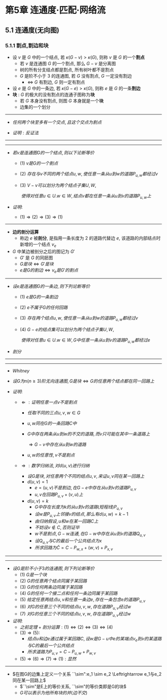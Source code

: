 # 第5章 连通度·匹配·网络流

## 5.1 连通度(无向图)

### 5.1.1 割点,割边和块

+ 设 $v$ 是 $G$ 中的一个结点, 若 $\kappa(G-v) > \kappa(G)$, 则称 $v$ 是 $G$ 的一个**割点**
  + 若 $v$ 是连通图 $G$ 的一个割点, 那么 $G-v$ 是分离图
  + 树的所有分支结点都是割点, 所有树叶都不是割点
  + $G$ 是阶不小于 $3$ 的连通图, 若 $G$ 没有割点, $G$ 一定没有割边
    + $\Leftrightarrow$ $G$ 有割边, $G$ 则一定有割点
+ 设 $e$ 是 $G$ 中的一条边, 若 $\kappa(G-e) > \kappa(G)$, 则称 $e$ 是 $G$ 的一条**割边**
+ **块** : $G$ 的极大的没有割点的连通子图称为**块**
  + 若 $G$ 本身没有割点, 则图 $G$ 本身就是一个**块**
  + 边集的一个划分

---

+ $任何两个块至多有一个交点,且这个交点为割点$

+ $证明:反证法$

---

---

+ $若v是连通图G的一个结点,则以下论断等价$

  + $(1)\ v是G的一个割点$

  + $(2)\ 存在与v不同的两个结点u,w,使任意一条从u到w的道路P_{u,w}都经过v$

  + $(3)\ V-v可以划分为两个结点子集U,W,$

    ​      $使得对任意 u \in U.w \in W,结点v都在任意一条从u到v的道路P_{u,w}上$ 

+ $证明:$
  
  + $(1) \Rightarrow (2) \Rightarrow  (3) \Rightarrow  (1)$

---

+ **边的剖分运算**
  + 称边 $e$ 被**剖分**, 是指用一条长度为 $2$ 的道路代替边 $e$, 该道路的内部结点时新增的一个结点 $v_e$
+ $G$ 中某边被剖分之后的图记为 $G'$
  + $G'$ 是 $G$ 的同胚图
  + $G是块 \Leftrightarrow G'是块$
  + $e是G的割边 \Leftrightarrow v_e是G'的割点$

---

+ $设e是连通图G的一条边,则下列论断等价$

  + $(1)\ e是G的一条割边$

  + $(2)\ e不属于G的任何回路$

  + $(3)\ 存在两个结点u,w,使任意一条从u到w的道路P_{u,w}都经过v$

  + $(4)\ G-e的结点集可以划分为两个结点子集U,W,$

    ​      $使得对任意 u \in U.w \in W,G中任意一条从u到v的道路P_{u,w}都经过e$

+ $剖分$

---

---

+ $Whitney$
+ $设G为n(n \geq 3)阶无向连通图, G是块 \Leftrightarrow G的任意两个结点都在同一回路上$

+ $证明:$

  + $\Leftarrow:证明任意一点v不是割点$

    + $任取不同的三点u,v,w \in G$

    + $u,w同在G的一条回路C中$

    + $G中存在两条从u到w的不交的道路,而v只可能在其中一条道路上$

      $\Rightarrow G-v中存在从u到w的道路$

    + $u,w的任意性,v不是割点$

  + $\Rightarrow:数学归纳法,对d(u,v)进行归纳$

    + $设G是块,对任意两个不同的结点u,v,来证u,v同在某一回路上$
    + $d(u,v)=1$
      + $e=(u,v)不是割边,在G-e中存在从u到v的道路P_{u,v}$
      + $u,v在回路P_{u,v}+(v,u)上$
    + $d(u,v)=k$
      + $G中存在长度为k的从u到v的道路(短程线)P_{u,v}$
      + $设w是P_{u,v}上邻接v的结点,那么有d(u,w)=k-1$
      + $由归纳假设,u和w在某一回路C上$
      + $不妨设v \notin C,否则证毕$
      + $w不是割点,G-w连通,在G-w中存在从u到v的道路Q_{u,v}$
      + $设Q_{u,v}与C的最后一个公共结点为x$
      + $所求回路为 \tilde C = C - P_{w,x} + (w,v) + P_{x,v}$

---

---

+ $设G是阶不小于3的连通图,则下列论断等价$
  + $(1)\ G是一个块$
  + $(2)\ G的任意两个结点同属于某回路$
  + $(3)\ G的任何两条边同属于某回路$
  + $(4)\ G的任何一个接二点和任何一条边同属于某回路$
  + $(5)\  给定任意两结点u,v和任意一条边e,存在一条包含e的道路P_{u,v}$
  + $(6)\ 对G的任意三个不同的结点u,v,w,存在道路P_{u,v}经过w$ 
  + $(7)\  对G的任意三个不同的结点u,v,w,存在道路P_{u,v}经过w$
+ $证明:$
  + $之前定理+剖分运算:(1) \Leftrightarrow (2) \Leftrightarrow (3) \Leftrightarrow  (4)$
  + $(3) \Rightarrow (5):$
    + $结点u和边e通过属于某回路C,设w是G-u中e的某端点v_e到v的某道路与C的最后一个公共结点$
    + $所求道路为P_{u,v}=C-P_{u,w}+P_{w,v}$
  + $(5) \Rightarrow (6) \Rightarrow (7) \Rightarrow (1):显然$

---

+ $在图G的边集上定义一个关系 ``\sim":e_1 \sim e_2 \Leftrightarrow e_1与e_2同在某一回路上$
  + $``\sim"是E上的等价关系, ``\sim"的等价类即是G的块$
  + $G可以表示为他所有块的并(边不交)$

